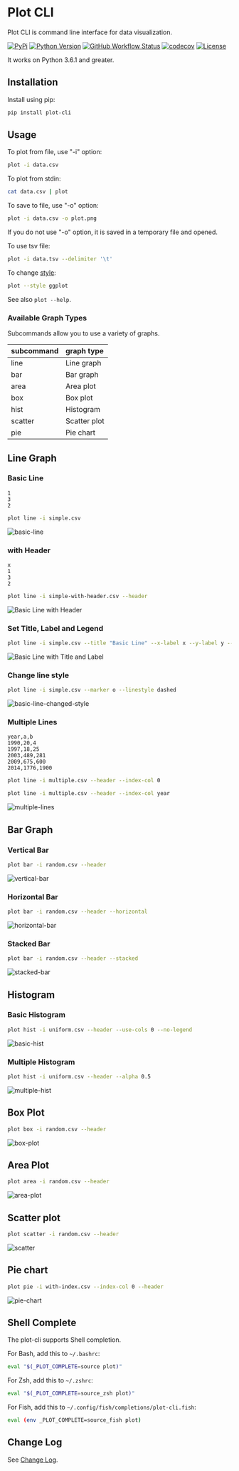 # Plot CLI

Plot CLI is command line interface for data visualization.

[![PyPi][pypi-version]][pypi] [![Python Version][python-version]][pypi] [![GitHub Workflow Status][actions-status]][actions] [![codecov][codecov-status]][codecov] [![License][license]][license-file]

It works on Python 3.6.1 and greater.

## Installation

Install using pip:

```sh
pip install plot-cli
```

## Usage

To plot from file, use "-i" option:

```sh
plot -i data.csv
```

To plot from stdin:

```sh
cat data.csv | plot
```

To save to file, use "-o" option:

```sh
plot -i data.csv -o plot.png
```

If you do not use "-o" option, it is saved in a temporary file and opened.

To use tsv file:

```sh
plot -i data.tsv --delimiter '\t'
```

To change [style](https://matplotlib.org/gallery/style_sheets/style_sheets_reference.html):

```sh
plot --style ggplot
```

See also `plot --help`.

### Available Graph Types

Subcommands allow you to use a variety of graphs.

| subcommand | graph type |
| :-- | :-- |
| line | Line graph |
| bar | Bar graph |
| area | Area plot |
| box | Box plot |
| hist | Histogram |
| scatter | Scatter plot |
| pie | Pie chart |

## Line Graph

### Basic Line

```csv
1
3
2
```

```sh
plot line -i simple.csv
```

![basic-line](https://user-images.githubusercontent.com/6437204/78481527-cdc54c00-7780-11ea-98b2-370c8c4ae702.png)

### with Header

```csv
x
1
3
2
```

```sh
plot line -i simple-with-header.csv --header
```

![Basic Line with Header](https://user-images.githubusercontent.com/6437204/78469555-43b7bc00-775d-11ea-9ab9-83761b2a8944.png)

### Set Title, Label and Legend

```sh
plot line -i simple.csv --title "Basic Line" --x-label x --y-label y --legends line
```

![Basic Line with Title and Label](https://user-images.githubusercontent.com/6437204/78469531-1408b400-775d-11ea-9863-814f2a6b13ff.png)

### Change line style

```sh
plot line -i simple.csv --marker o --linestyle dashed
```

![basic-line-changed-style](https://user-images.githubusercontent.com/6437204/78501898-03762f00-7799-11ea-8cf6-473389ee3313.png)

### Multiple Lines

```csv
year,a,b
1990,20,4
1997,18,25
2003,489,281
2009,675,600
2014,1776,1900
```

```sh
plot line -i multiple.csv --header --index-col 0
```

```sh
plot line -i multiple.csv --header --index-col year
```

![multiple-lines](https://user-images.githubusercontent.com/6437204/78489195-f0586480-7782-11ea-9160-0cbee89ccaf1.png)

## Bar Graph

### Vertical Bar

```sh
plot bar -i random.csv --header
```

![vertical-bar](https://user-images.githubusercontent.com/6437204/78498634-6ca07700-7786-11ea-8ff0-4dbf9c273c3b.png)

### Horizontal Bar

```sh
plot bar -i random.csv --header --horizontal
```

![horizontal-bar](https://user-images.githubusercontent.com/6437204/78498666-90fc5380-7786-11ea-8fda-69422227290b.png)

### Stacked Bar

```sh
plot bar -i random.csv --header --stacked
```

![stacked-bar](https://user-images.githubusercontent.com/6437204/78498807-6f4f9c00-7787-11ea-8b48-53f4ad19a889.png)

## Histogram

### Basic Histogram

```sh
plot hist -i uniform.csv --header --use-cols 0 --no-legend
```

![basic-hist](https://user-images.githubusercontent.com/6437204/78499145-fbfb5980-7789-11ea-84e1-8192b7493384.png)

### Multiple Histogram

```sh
plot hist -i uniform.csv --header --alpha 0.5
```

![multiple-hist](https://user-images.githubusercontent.com/6437204/78499522-1f270880-778c-11ea-8dd5-a49f411e54d4.png)

## Box Plot

```sh
plot box -i random.csv --header
```

![box-plot](https://user-images.githubusercontent.com/6437204/78500061-5d71f700-778f-11ea-9c8e-ff44600ba38f.png)

## Area Plot

```sh
plot area -i random.csv --header
```

![area-plot](https://user-images.githubusercontent.com/6437204/78500345-d160cf00-7790-11ea-9faf-f1429253736d.png)

## Scatter plot

```sh
plot scatter -i random.csv --header
```

![scatter](https://user-images.githubusercontent.com/6437204/78500349-d4f45600-7790-11ea-9c30-4081942a19b9.png)

## Pie chart

```sh
plot pie -i with-index.csv --index-col 0 --header
```

![pie-chart](https://user-images.githubusercontent.com/6437204/78500945-6b764680-7794-11ea-9451-3c17a9b07416.png)

## Shell Complete

The plot-cli supports Shell completion.

For Bash, add this to `~/.bashrc`:

```sh
eval "$(_PLOT_COMPLETE=source plot)"
```

For Zsh, add this to `~/.zshrc`:

```sh
eval "$(_PLOT_COMPLETE=source_zsh plot)"
```

For Fish, add this to `~/.config/fish/completions/plot-cli.fish`:

```sh
eval (env _PLOT_COMPLETE=source_fish plot)
```

## Change Log

See [Change Log](CHANGELOG.md).

[pypi]: https://pypi.org/project/plot-cli
[pypi-version]: https://img.shields.io/pypi/v/plot-cli
[python-version]: https://img.shields.io/pypi/pyversions/plot-cli
[actions]: https://github.com/xkumiyu/plot-cli/actions
[actions-status]: https://img.shields.io/github/workflow/status/xkumiyu/plot-cli/Python%20package
[codecov]: https://codecov.io/gh/xkumiyu/plot-cli
[codecov-status]: https://img.shields.io/codecov/c/github/xkumiyu/plot-cli
[license]: https://img.shields.io/github/license/xkumiyu/plot-cli
[license-file]: https://github.com/xkumiyu/plot-cli/blob/master/LICENSE
